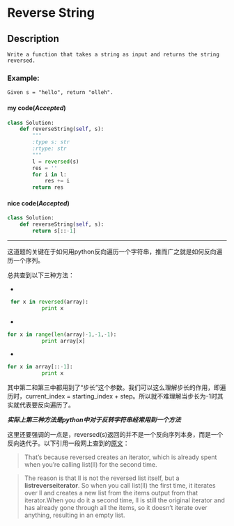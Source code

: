 #  Reverse String
## Description
```
Write a function that takes a string as input and returns the string reversed.
```
### Example:
```
Given s = "hello", return "olleh". 
```
#### my code(*Accepted*)
```python
class Solution:
    def reverseString(self, s):
        """
        :type s: str
        :rtype: str
        """
        l = reversed(s)
        res = ''
        for i in l:
            res += i
        return res
```
#### nice code(*Accepted*)
```python
class Solution:
    def reverseString(self, s):
        return s[::-1]
```
*******************************************
这道题的关键在于如何用python反向遍历一个字符串，推而广之就是如何反向遍历一个序列。

总共查到以下三种方法：

-  

```python
 for x in reversed(array):
           print x
```
-  
```python
for x in range(len(array)-1,-1,-1):
           print array[x]
```
-  
```python
for x in array[::-1]:
           print x
```

其中第二和第三中都用到了“步长”这个参数。我们可以这么理解步长的作用，即遍历时，current_index = starting_index + step。所以就不难理解当步长为-1时其实就代表要反向遍历了。

***实际上第三种方法是python中对于反转字符串经常用到一个方法***

这里还要强调的一点是，reversed(s)返回的并不是一个反向序列本身，而是一个反向迭代子。以下引用一段网上查到的[原文](https://blog.csdn.net/sxingming/article/details/51353379)：
> That’s because reversed creates an iterator, which is already spent when you’re calling list(ll) for the second time.

>The reason is that ll is not the reversed list itself, but a **listreverseiterator**. So when you call list(ll) the first time, it iterates over ll and creates a new list from the items output from that iterator.When you do it a second time, ll is still the original iterator and has already gone through all the items, so it doesn’t iterate over anything, resulting in an empty list.